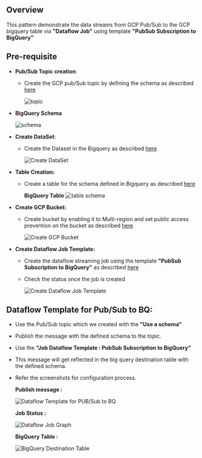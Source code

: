 ## Overview
   This pattern demonstrate the data streams from GCP Pub/Sub to the GCP bigquery table via **"Dataflow Job"** using template **"PubSub Subscription to BigQuery"**
   
## Pre-requisite
- **Pub/Sub Topic creation**:
  * Create the GCP pub/Sub topic by defining the schema as described [here](https://cloud.google.com/pubsub/docs/create-topic#create_a_topic_2)

    ![topic](https://github.com/mongodb-partners/MongoDb-BigQuery-Workshops/assets/109083730/13ad7e14-e965-4351-b077-e3fd75117939)


- **BigQuery Schema**
  
    ![schema](https://github.com/mongodb-partners/MongoDb-BigQuery-Workshops/assets/109083730/17bcc428-09b6-43fb-8573-ba4aecc358b1)


- **Create DataSet**:
  * Create the Dataset in the Bigquery as described [here](https://cloud.google.com/bigquery/docs/datasets#create-dataset)

    ![Create DataSet](https://github.com/mongodb-partners/MongoDb-BigQuery-Workshops/assets/109083730/f179ad2a-09ed-4ea2-b45d-61a6c1e9b812)

- **Table Creation:** 
  * Create a table for the schema defined in Bigquery as described [here](https://cloud.google.com/bigquery/docs/tables#create_an_empty_table_with_a_schema_definition)

    **BigQuery Table**
    ![table schema](https://github.com/mongodb-partners/MongoDb-BigQuery-Workshops/assets/109083730/6d3c3428-22c0-41c7-823f-e251f55482a5)

  
    
- **Create GCP Bucket:**
  * Create bucket by enabling it to Multi-region and set public access prevention on the bucket as described [here](https://cloud.google.com/storage/docs/creating-buckets)
  
    ![Create GCP Bucket](https://github.com/mongodb-partners/MongoDb-BigQuery-Workshops/assets/109083730/43cc1104-a868-4237-8c29-ed72e4201768)
  
- **Create Dataflow Job Template:**
  * Create the dataflow streaming job using the template **"PubSub Subscription to BigQuery"** as described [here](https://cloud.google.com/dataflow/docs/guides/templates/provided/pubsub-to-bigquery)
  * Check the status once the job is created
  
    ![Create Dataflow Job Template](https://github.com/mongodb-partners/MongoDb-BigQuery-Workshops/assets/109083730/e28050ed-8126-4ab6-bbeb-b9ce36f1fcb5)

## Dataflow Template for Pub/Sub to BQ:
  * Use the Pub/Sub topic which we created with the **"Use a schema"**
  * Publish the message with the defined schema to the topic.
  * Use the **"Job Dataflow Template : PubSub Subscription to BigQuery"** 
  * This message will get reflected in the big query destination table with the defined schema.
  * Refer the screenshots for configuration process.
  
     **Publish message :** 
      
       ![Dataflow Template for PUB/Sub to BQ](https://github.com/mongodb-partners/MongoDb-BigQuery-Workshops/assets/109083730/879ca729-4133-414a-a671-1dec637d7472)

     **Job Status :**

       ![Dataflow Job Graph](https://github.com/mongodb-partners/MongoDb-BigQuery-Workshops/assets/109083730/34870f31-aa80-4fab-ac2a-e2d22dd20fc2)
  
     **BigQuery Table :**
    
       ![BigQuery Destination Table](https://github.com/mongodb-partners/MongoDb-BigQuery-Workshops/assets/109083730/dea69155-2ac6-4e45-9aa4-6fe77104edc5)
